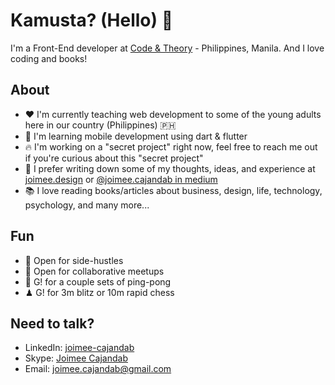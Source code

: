 # Kamusta? (Hello) 👋

I'm a Front-End developer at [Code & Theory](http://codeandtheory.com/) - Philippines, Manila. And I love coding and books!

## About
- ❤️  I'm currently teaching web development to some of the young adults here in our country (Philippines) 🇵🇭
- 📱 I'm learning mobile development using dart & flutter
- 🔥 I'm working on a "secret project" right now, feel free to reach me out if you're curious about this "secret project"
- 📝 I prefer writing down some of my thoughts, ideas, and experience at [joimee.design](https://joimee.design/) or [@joimee.cajandab in medium](https://medium.com/@joimee.cajandab) 
- 📚 I love reading books/articles about business, design, life, technology, psychology, and many more...

## Fun
- 👀 Open for side-hustles
- 💬 Open for collaborative meetups
- 🏓 G! for a couple sets of ping-pong
- ♟ G! for 3m blitz or 10m rapid chess

## Need to talk?
- LinkedIn: [joimee-cajandab](https://www.linkedin.com/in/joimee-cajandab/)
- Skype: [Joimee Cajandab](https://join.skype.com/invite/VUehd8qAEKYK)
- Email: [joimee.cajandab@gmail.com](joimee.cajandab@gmail.com)
